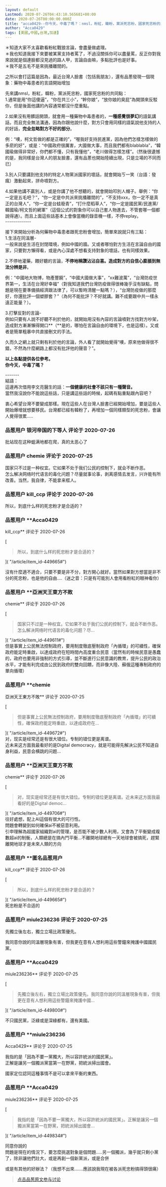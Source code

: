 ```yaml
---
layout: default
Lastmod: 2020-07-26T04:43:10.565681+00:00
date: 2020-07-26T00:00:00.000Z
title: "acca0429--你今天，中毒了嗎？：nmsl，粉紅，韓粉，黨派死忠粉，國家死忠粉的共同點。"
author: "Acca0429"
tags: [美國,中國,台灣,加速]
---
```


＊知道大家不太喜歡看粉紅戰狼言論，會盡量做處理。  
＊我也知道我接下來要被某黨支持者罵了，不過沒關係你可以盡量罵，反正你對我來說就是個連臉都沒見過的路人甲，言論自由嘛，多點批評也是好事。  
＊我不是五毛不是來挑播離間的。  
  
  
  
  
之所以會打這篇是因為，最近台灣人臉書（包括我朋友），還有品蔥發現一個現象：藥物中毒患者的言語開始增加  
  
先來講nmsl，粉紅，韓粉，黨派死忠粉，國家死忠粉的共同點：  
1.通常是用“你這傻逼”，“你在共三小”，“幹你娘”，“放你娘的臭屁”為開頭來反駁你，但是後面他講的內容通常都沒什麼重點。  
  
  
2.如果沒有用髒話開頭，就會用一種藥物中毒患者的，**一種感覺很夢幻**的語氣講話，而且完全無法溝通，因為你跟他說什麼，對方只會用同樣的語氣說他支持的人的好話，**完全忽略對方不好的部分**。  
  
例：“噢，柯文哲做的都是正確的”，“喔我好支持民進黨，因為他們怎樣怎樣做的多麽的好”，或是：“中國政府很厲害，大國做大事，而且我們都有blablabla”，“韓國瑜做得非常好，你們都不懂，只有我懂他”，“老川做得怎樣怎樣”。（然後很遺憾的是，我同樣是台灣人的朋友臉書，還有品蔥也開始陸續出現，只是立場的不同而已）  
  
  
3.別人只要講到他支持的特定人物黨派國家的壞話，就會開始ㄎ一笑（台語：發瘋）激動起來，拼命噴對方。  
  
  
4.如果他講不贏別人，或是你講了他不想聽的，就會開始叩別人帽子。舉例：“你一定是五毛吧？”，“你一定是中共派來挑播離間的”，“不支持xxx，你一定不是真正的台灣人”，“你一定是台蛙廢青”，“打什麼稻草人”，“你一定是國民黨/民進黨/韓國瑜/柯文哲的網軍”（這個公式的對象你可以自己套人物進去，不管套哪一個都說得通）。而且上面這些話基本上會像當機的錄音機一樣，不停replay。  
\-------------  
  
接下來開始分析為何藥物中毒患者跟死忠粉會增加，簡單來說就只有三點：  
1.生活在同溫層-  
一般來說是生活在封閉環境，例如中國的牆。又或者哪怕對方生活在言論自由的國家，只要對方懶得看，或是內心深處不想看支持對象的壞話，也有同樣效果。  
  
2.不停地灌藥，餵好聽的言論，**不停地稱讚沾沾自喜。造成對方的自信心膨脹到無法分辨是非**。  
  
例：“中國地大物博，物產豐饒”，“中國大國做大事”，“xx難波萬”，“台灣防疫世界第一，生活在台灣好幸福”（對我知道我們台灣防疫做得很棒幾乎沒有缺點，問題是現在要準備搞經濟跟法律了，可以暫時清醒一點嗎？），“台灣防疫做的那麼好，你還批評一個塑膠套？”（為何不能批評？不好就講。難不成要跟中共一樣永遠正能量？）。  
  
3.打擊反對的言論-  
例如只要有人說不好聽不利於他的，就開始用沒有內容的言論噴對方找對方吵架，造成對方漸漸懶得開口**（**是的，哪怕在言論自由的環境下，也是這樣）。又或者是簡單粗暴中共直接刪文的手法。  
  
久而久之網上就只剩有利於他的言論，外人看了就開始覺得“噢，原來他做得很不錯，不然為什麼網路上都沒有批評他的聲音？”。  
  
  
  
**以上各點提供各位參考。**  
**你今天，中毒了嗎？**  
  
\-------  
結語：  
這邊再次借用李文亮醫生的話：**一個健康的社會不該只有一種聲音。**  
當然我沒說你不能說這些話，只是講這些話的時候，起碼有點重點跟內容吧？  
  
衷心希望台灣不要變成那樣。現在這些人在台灣人臉書已經開始增加，要是這些人開始爆增就想要移民。台灣都已經有韓粉了，再增加一個同樣類型的死忠粉，會讓人覺得很累.....

            
### 品葱用户 **银河帝国的下等人** 评论于 2020-07-26
        
批站现在这种蛆满地都在爬，真的太恶心了
        


            
### 品葱用户 **chemie** 评论于 2020-07-25
        
国家只不过是一种权宜。它如果不处于我们公民的控制下，就会不断作恶。  
怎么解决网络时代语言的毒化问题？尽量就事论事，剥离感情去发言，兴许能有所改善。当然，我自律，不能拿来框人。
        


            
### 品葱用户 **kill_ccp** 评论于 2020-07-26
        
所以，到底什么样的死忠粉才是合适的？
        


            
### 品葱用户 **Acca0429 
kill_ccp** 评论于 2020-07-26
        
[

> 所以，到底什么样的死忠粉才是合适的？

]( "/article/item_id-449665#")  
  
沒有什麼適不適合，只要不要是非不分，對方開心就好。當然如果對方想當是非不分的死忠粉，也是他的自由....（迷之音：只是有可能別人會用看粉紅的眼神看你）
        


            
### 品葱用户 **亞洲天王東方不敗 
chemie** 评论于 2020-07-26
        
[

> 国家只不过是一种权宜。它如果不处于我们公民的控制下，就会不断作恶。怎么解决网络时代语言的毒化问题？尽...

]( "/article/item_id-449611#")  
但是事實上公民無法控制政府，要用制度徹底壓制政府「內循環」的可續性，確保政府能定時重啟，以達成政府在短時間內高度重合民意（當然有的時候民意是愚蠢的，政府也要用非強制的方式引導，並不斷進行公民意識的教育，提升公民的政治水平，才能有利完成由公民到政府的雙向回饋，而非像大陸、蘇俄這種專制政府的單向循環）
        


            
### 品葱用户 **chemie 
亞洲天王東方不敗** 评论于 2020-07-25
        
[

> 但是事實上公民無法控制政府，要用制度徹底壓制政府「內循環」的可續性，確保政府能定時重啟，以達成政府在...

]( "/article/item_id-449672#")  
对，现实是经常还是有很大错位。专制的错位更是离谱。  
近未来这方面我最看好的是Digital democracy，就是可能得先解决公民不知道自身利益，民意会横跳的问题…
        


            
### 品葱用户 **亞洲天王東方不敗 
chemie** 评论于 2020-07-26
        
[

> 对，现实是经常还是有很大错位。专制的错位更是离谱。近未来这方面我最看好的是Digital democ...

]( "/article/item_id-449706#")  
往好處想，配上AI這個有很大的可行性。  
問題會轉變到如何確保ai不被惡意利用。  
引申理解為超國家組織對ai的管理，是否能不被少數人利用，又會為了平衡變成複數超ai的制衡，人類總是在搞內鬥平衡...不離開地球總有一天地球會被搞死，趕緊離開地球才是未來人類的方向
        


            
### 品葱用户 **匿名品葱用户 
kill_ccp** 评论于 2020-07-26
        
[

> 所以，到底什么样的死忠粉才是合适的？

]( "/article/item_id-449665#")  
死忠粉是不合适的
        


            
### 品葱用户 **miule236236** 评论于 2020-07-25
        
先獨立後左右，獨立立場比政策優先。  
  
我同意你說的同溫層現象有害，但我更在意有人想利用這些警鐘來掩護中國國民黨。
        


            
### 品葱用户 **Acca0429 
miule236236** 评论于 2020-07-25
        
[

> 先獨立後左右，獨立立場比政策優先。我同意你說的同溫層現象有害，但我更在意有人想利用這些警鐘來掩護中國...

]( "/article/item_id-449800#")  
  
不只國民黨，泛綠或是深綠都有，還有美國。
        


            
### 品葱用户 **miule236236 
Acca0429** 评论于 2020-07-25
        
我指的是「因為不要一黨獨大，所以容許統派的國民黨」。  
正解是讓另一個獨派黨當第一在野黨，把統派掃出國會。  
  
國家定位認同這種事情不是可以拿來平衡的東西。
        


            
### 品葱用户 **Acca0429 
miule236236** 评论于 2020-07-25
        
[

> 我指的是「因為不要一黨獨大，所以容許統派的國民黨」。正解是讓另一個獨派黨當第一在野黨，把統派掃出國會...

]( "/article/item_id-449834#")  
  
同意你說的  
問題是現在的情況下，要怎麼挑選對象是個問題.....另一個獨派，幾乎就只剩小黨了，除非讓他們壯大，或是再創一個新黨派，或是合併  
  
或是有其他的好辦法？（我想不出來.......應該說我現在被各派死忠粉搞得頭很痛）
        






> [点击品葱原文参与讨论](https://pincong.rocks/article/22066)

